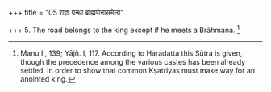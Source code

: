 +++
title = "05 राज्ञः पन्था ब्राह्मणेनासमेत्य"

+++
5. The road belongs to the king except if he meets a Brāhmaṇa. [^2] 


[^2]:  Manu II, 139; Yājñ. I, 117. According to Haradatta this Sūtra is given, though the precedence among the various castes has been already settled, in order to show that common Kṣatriyas must make way for an anointed king.
